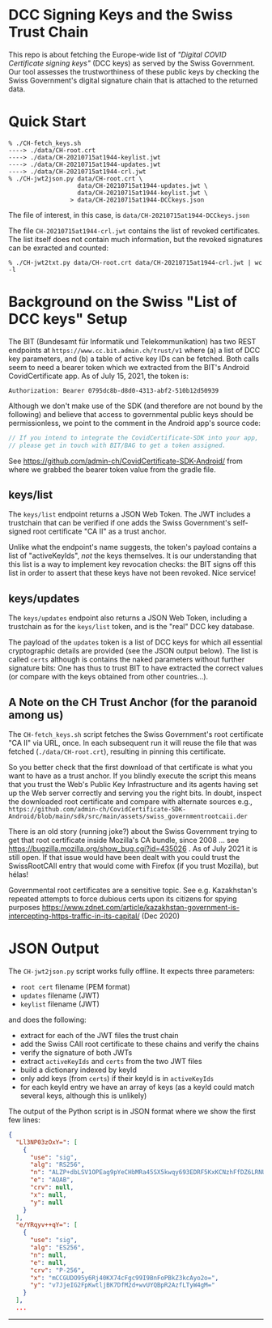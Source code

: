 # DCC Signing Keys and the Swiss Trust Chain

This repo is about fetching the Europe-wide list of _"Digital COVID
Certificate signing keys"_ (DCC keys) as served by the Swiss
Government. Our tool assesses the trustworthiness of these public keys
by checking the Swiss Government's digital signature chain that is
attached to the returned data.

# Quick Start

```text
% ./CH-fetch_keys.sh
----> ./data/CH-root.crt
----> ./data/CH-20210715at1944-keylist.jwt
----> ./data/CH-20210715at1944-updates.jwt
----> ./data/CH-20210715at1944-crl.jwt
% ./CH-jwt2json.py data/CH-root.crt \
                   data/CH-20210715at1944-updates.jwt \
                   data/CH-20210715at1944-keylist.jwt \
                 > data/CH-20210715at1944-DCCkeys.json
```
The file of interest, in this case, is ```data/CH-20210715at1944-DCCkeys.json```

The file `CH-20210715at1944-crl.jwt` contains the list of revoked certificates.
The list itself does not contain much information, but the revoked signatures
can be exracted and counted:

```text
% ./CH-jwt2txt.py data/CH-root.crt data/CH-20210715at1944-crl.jwt | wc -l
```

# Background on the Swiss "List of DCC keys" Setup

The BIT (Bundesamt für Informatik und Telekommunikation) has two REST
endpoints at ```https://www.cc.bit.admin.ch/trust/v1```
where (a) a list of DCC key parameters, and (b) a table of
active key IDs can be fetched. Both calls seem to need a bearer token which
we extracted from the BIT's Android CovidCertificate app. As of July
15, 2021, the token is:

```text
Authorization: Bearer 0795dc8b-d8d0-4313-abf2-510b12d50939
```

Although we don't make use of the SDK (and therefore are not bound by
the following) and believe that access to governmental public keys
should be permissionless, we point to the comment in the Android app's
source code:
```java
// If you intend to integrate the CovidCertificate-SDK into your app,
// please get in touch with BIT/BAG to get a token assigned.
```
See https://github.com/admin-ch/CovidCertificate-SDK-Android/ from where
we grabbed the bearer token value from the gradle file.


## keys/list

The ```keys/list``` endpoint returns a JSON Web Token. The JWT
includes a trustchain that can be verified if one adds the Swiss
Government's self-signed root certificate "CA II" as a trust anchor.

Unlike what the endpoint's name suggests, the token's payload contains
a list of "activeKeyIds", _not_ the keys themselves. It is our
understanding that this list is a way to implement key revocation
checks: the BIT signs off this list in order to assert that these keys
have not been revoked. Nice service!


## keys/updates

The ```keys/updates``` endpoint also returns a JSON Web Token,
including a trustchain as for the ```keys/list``` token, and
is the "real" DCC key database.

The payload of the ```updates``` token is a list of DCC keys for which
all essential cryptographic details are provided (see the JSON output
below). The list is called ```certs``` although is contains the naked
parameters without further signature bits: One has thus to trust
BIT to have extracted the correct values (or compare with the keys
obtained from other countries...).


## A Note on the CH Trust Anchor (for the paranoid among us)

The ```CH-fetch_keys.sh``` script fetches the Swiss Government's
root certificate "CA II" via URL, once. In each subsequent run it will reuse
the file that was fetched (```./data/CH-root.crt```), resulting in
pinning this certificate.

So you better check that the first download of that certificate is
what you want to have as a trust anchor.  If you blindly execute the
script this means that you trust the Web's Public Key Infrastructure
and its agents having set up the Web server correctly and serving you
the right bits. In doubt, inspect the downloaded root certificate and
compare with alternate sources e.g.,
```https://github.com/admin-ch/CovidCertificate-SDK-Android/blob/main/sdk/src/main/assets/swiss_governmentrootcaii.der```

There is an old story (running joke?) about the Swiss Government
trying to get that root certificate inside Mozilla's CA bundle, since
2008 ... see https://bugzilla.mozilla.org/show_bug.cgi?id=435026 . As
of July 2021 it is still open. If that issue would have been dealt
with you could trust the SwissRootCAII entry that would come with Firefox (if
you trust Mozilla), but hélas!

Governmental root certificates are a sensitive topic. See e.g. Kazakhstan's
repeated attempts to force dubious certs upon its citizens for spying purposes
https://www.zdnet.com/article/kazakhstan-government-is-intercepting-https-traffic-in-its-capital/ (Dec 2020)


# JSON Output

The ```CH-jwt2json.py``` script works fully offline. It expects three
parameters:
- ```root cert``` filename (PEM format)
- ```updates``` filename (JWT)
- ```keylist``` filename (JWT)

and does the following:
- extract for each of the JWT files the trust chain
- add the Swiss CAII root certificate to these chains and verify the chains
- verify the signature of both JWTs
- extract ```activeKeyIds``` and ```certs``` from the two JWT files
- build a dictionary indexed by keyId
- only add keys (from ```certs```) if their keyId is in ```activeKeyIds```
- for each keyId entry we have an array of keys (as a keyId could match
  several keys, although this is unlikely)

The output of the Python script is in JSON format where we show the
first few lines:

```json
{
  "Ll3NP03zOxY=": [
    {
      "use": "sig",
      "alg": "RS256",
      "n": "ALZP+dbLSV1OPEag9pYeCHbMRa45SX5kwqy693EDRF5KxKCNzhFfDZ6LRNUY1ZkK6i009OKMaVpXGzKJV7SQbbt6zoizcEL8lRG4/8UnOik/OE6exgaNT/5JLp2PlZmm+h1Alf6BmWJrHYlD/zp0z1+lsunXpQ4Z64ByA7Yu9/00rBu2ZdVepJu/iiJIwJFQhA5JFA+7n33eBvhgWdAfRdSjk9CHBUDbw5tM5UTlaBhZZj0vA1payx7iHTGwdvNbog43DfpDVLe61Mso+kxYF/VgoBAf+ZkATEWmlytc3g02jZJgtkuyFsYTELDAVycgHWw/QJ0DmXOl0YwWrju4M9M=",
      "e": "AQAB",
      "crv": null,
      "x": null,
      "y": null
    }
  ],
  "e/YRqyv++qY=": [
    {
      "use": "sig",
      "alg": "ES256",
      "n": null,
      "e": null,
      "crv": "P-256",
      "x": "mCCGUDO95y6Rj40KX74cFgc99I9BnFoPBkZ3kcAyo2o=",
      "y": "v7JjeIG2FpKwtljBK7DfM2d+wvUYQBpR2AzfLTyW4gM="
    }
  ],
  ...
```

---

